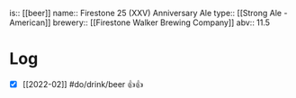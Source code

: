 is:: [[beer]]
name:: Firestone 25 (XXV) Anniversary Ale
type:: [[Strong Ale - American]]
brewery:: [[Firestone Walker Brewing Company]]
abv:: 11.5

# Log
- [x] [[2022-02]] #do/drink/beer 👍👍
